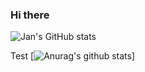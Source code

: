 ### Hi there

![Jan's GitHub stats](https://github-readme-stats.vercel.app/api?username=jschilpp)

Test
[![Anurag's github stats](https://github-readme-stats.vercel.app/api?username=seojungah&show_icons=true)]
